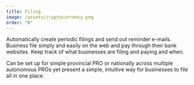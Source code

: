 ```yaml
---
title: Filing
image: /assets/cryptocurrency.png
order: "0"
---
```

Automatically create periodic filings and send out reminder e-mails. Business file simply and easily on the web and pay through their bank websites. Keep track of what businesses are filing and paying and when.

Can be set up for simple provincial PRO or nationally across multiple autonomous PROs yet present a simple, intuitive way for businesses to file all in one place.